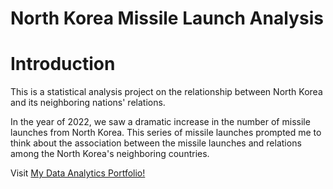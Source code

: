 # North Korea Missile Launch Analysis

# Introduction

This is a statistical analysis project on the relationship between North Korea and its neighboring nations' relations.

In the year of 2022, we saw a dramatic increase in the number of missile launches from North Korea. 
This series of missile launches prompted me to think about the association between the missile launches and relations among the North Korea's neighboring countries. 

<p>Visit <a href="[your_portfolio_link_here](https://sites.google.com/student.american.edu/data-analytics/projects/north-korea-missile-project)" target="_blank">My Data Analytics Portfolio!</a></p>
